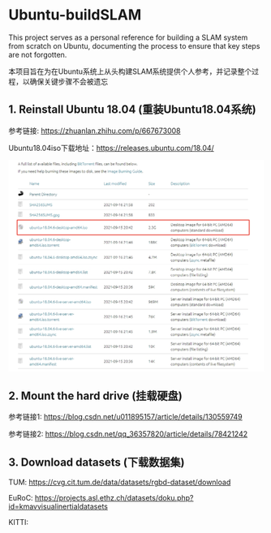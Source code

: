 # Ubuntu-buildSLAM

This project serves as a personal reference for building a SLAM system from scratch on Ubuntu, documenting the process to ensure that key steps are not forgotten.

本项目旨在为在Ubuntu系统上从头构建SLAM系统提供个人参考，并记录整个过程，以确保关键步骤不会被遗忘

## 1. Reinstall Ubuntu 18.04 (重装Ubuntu18.04系统)

参考链接: https://zhuanlan.zhihu.com/p/667673008

Ubuntu18.04iso下载地址：https://releases.ubuntu.com/18.04/

![Ubuntu18.04](/Screenshot/Ubuntu18.04iso.png)

## 2. Mount the hard drive (挂载硬盘)

参考链接1: https://blog.csdn.net/u011895157/article/details/130559749

参考链接2: https://blog.csdn.net/qq_36357820/article/details/78421242

## 3. Download datasets (下载数据集)

TUM: https://cvg.cit.tum.de/data/datasets/rgbd-dataset/download

EuRoC: https://projects.asl.ethz.ch/datasets/doku.php?id=kmavvisualinertialdatasets

KITTI: 

